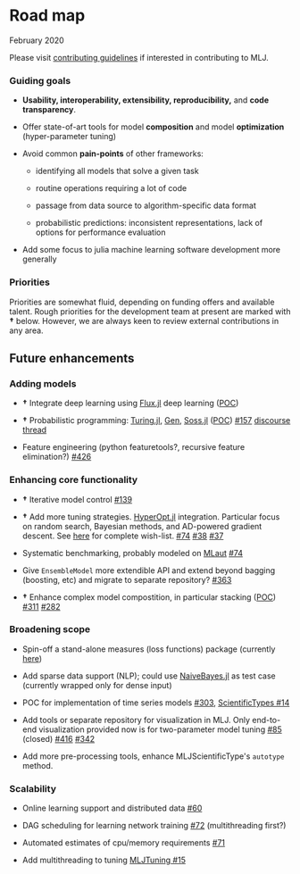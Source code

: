 # Road map

February 2020

Please visit [contributing guidelines](CONTRIBUTING.md) if interested
in contributing to MLJ.

### Guiding goals

-   **Usability, interoperability, extensibility, reproducibility,**
    and **code transparency**.

-   Offer state-of-art tools for model **composition** and model
    **optimization** (hyper-parameter tuning)

-   Avoid common **pain-points** of other frameworks:

    -   identifying all models that solve a given task

    -   routine operations requiring a lot of code

    -   passage from data source to algorithm-specific data format

    -   probabilistic predictions: inconsistent representations, lack
        of options for performance evaluation

-   Add some focus to julia machine learning software development more
    generally
	
### Priorities

Priorities are somewhat fluid, depending on funding offers and
available talent. Rough priorities for the development team at
present are marked with **†** below. However, we are always keen to review
external contributions in any area.

## Future enhancements


### Adding models

- **†** Integrate deep learning using
  [Flux.jl](https://github.com/FluxML/Flux.jl.git) deep learning
  ([POC](https://github.com/alan-turing-institute/MLJFlux.jl))

-  **†** Probabilistic programming:
   [Turing.jl](https://github.com/TuringLang/Turing.jl),
   [Gen](https://github.com/probcomp/Gen),
   [Soss.jl](https://github.com/cscherrer/Soss.jl.git) ([POC](https://github.com/tlienart/SossMLJ.jl))
   [#157](https://github.com/alan-turing-institute/MLJ.jl/issues/157)
   [discourse thread](https://discourse.julialang.org/t/ppl-connection-to-mlj-jl/28736)

-   Feature engineering (python featuretools?, recursive feature
    elimination?)
    [#426](https://github.com/alan-turing-institute/MLJ.jl/issues/426)
	

### Enhancing core functionality

-   **†** Iterative model control [#139](https://github.com/alan-turing-institute/MLJ.jl/issues/139)

-   **†** Add more tuning
    strategies. [HyperOpt.jl](https://github.com/baggepinnen/Hyperopt.jl)
    integration. Particular focus on random search, Bayesian methods,
    and AD-powered gradient descent. See
    [here](https://github.com/alan-turing-institute/MLJTuning.jl#what-is-provided-here) for complete wish-list. [#74](https://github.com/alan-turing-institute/MLJ.jl/issues/74) [#38](https://github.com/alan-turing-institute/MLJ.jl/issues/38) [#37](https://github.com/alan-turing-institute/MLJ.jl/issues/37)

-   Systematic benchmarking, probably modeled on
    [MLaut](https://arxiv.org/abs/1901.03678) [#74](https://github.com/alan-turing-institute/MLJ.jl/issues/74)
	
-   Give `EnsembleModel` more extendible API and extend beyond bagging
    (boosting, etc) and migrate to separate repository?
    [#363](https://github.com/alan-turing-institute/MLJ.jl/issues/363)
	
-   **†** Enhance complex model compostition, in particular stacking
    ([POC](https://alan-turing-institute.github.io/MLJTutorials/getting-started/stacking/index.html))
    [#311](https://github.com/alan-turing-institute/MLJ.jl/issues/311)
    [#282](https://github.com/alan-turing-institute/MLJ.jl/issues/282)
	

### Broadening scope 

-   Spin-off a stand-alone measures (loss functions) package
    (currently
    [here](https://github.com/alan-turing-institute/MLJBase.jl/tree/master/src/measures))

-   Add sparse data support (NLP); could use
    [NaiveBayes.jl](https://github.com/dfdx/NaiveBayes.jl) as test
    case (currently wrapped only for dense input)

-   POC for implementation of time series models
    [#303](https://github.com/alan-turing-institute/MLJ.jl/issues/303),
    [ScientificTypes #14](https://github.com/alan-turing-institute/ScientificTypes.jl/issues/14)
	
-   Add tools or separate repository for visualization in MLJ. Only
    end-to-end visualization provided now is for two-parameter model
    tuning
    [#85](https://github.com/alan-turing-institute/MLJ.jl/issues/85)
    (closed)
    [#416](https://github.com/alan-turing-institute/MLJ.jl/issues/416)
    [#342](https://github.com/alan-turing-institute/MLJ.jl/issues/342)
	
-   Add more pre-processing tools, enhance MLJScientificType's
    `autotype` method.

### Scalability 

-   Online learning support and distributed data
    [#60](https://github.com/alan-turing-institute/MLJ.jl/issues/60)

-   DAG scheduling for learning network training
    [#72](https://github.com/alan-turing-institute/MLJ.jl/issues/72)
    (multithreading first?)

-   Automated estimates of cpu/memory requirements
    [#71](https://github.com/alan-turing-institute/MLJ.jl/issues/71)

-   Add multithreading to tuning [MLJTuning #15](https://github.com/alan-turing-institute/MLJTuning.jl/issues/15)
